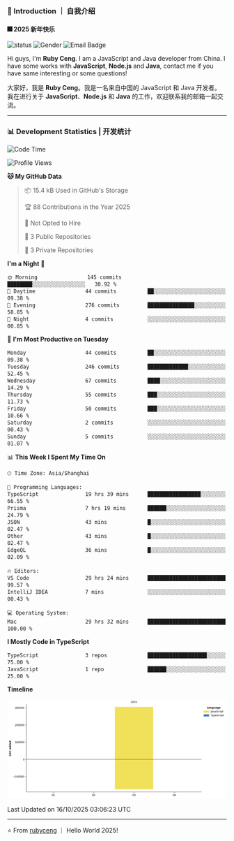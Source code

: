### 👋 Introduction ｜ 自我介绍

#### 🎆 2025 新年快乐

![status](https://img.shields.io/badge/status-up-brightgreen)  ![Gender](https://img.shields.io/badge/gender-%F0%9F%A4%B5-lightgrey)  ![Email Badge](https://img.shields.io/badge/Email-rubyceng0326@gmail.com-blue?style=flat-square&logo=gmail&logoColor=white)

Hi guys, I'm **Ruby Ceng**. I am a JavaScript and Java developer from China.
I have some works with **JavaScript**, **Node.js** and **Java**, contact me if you have same interesting or some questions!

大家好，我是 **Ruby Ceng**。我是一名来自中国的 JavaScript 和 Java 开发者。
我在进行关于 **JavaScript**、**Node.js** 和 **Java** 的工作，欢迎联系我的邮箱一起交流。

---

### 📊 Development Statistics | 开发统计

<!--START_SECTION:waka-->
![Code Time](http://img.shields.io/badge/Code%20Time-526%20hrs%2045%20mins-blue)

![Profile Views](http://img.shields.io/badge/Profile%20Views-0-blue)

**🐱 My GitHub Data** 

> 📦 15.4 kB Used in GitHub's Storage 
 > 
> 🏆 88 Contributions in the Year 2025
 > 
> 🚫 Not Opted to Hire
 > 
> 📜 3 Public Repositories 
 > 
> 🔑 3 Private Repositories 
 > 
**I'm a Night 🦉** 

```text
🌞 Morning                145 commits         ████████░░░░░░░░░░░░░░░░░   30.92 % 
🌆 Daytime                44 commits          ██░░░░░░░░░░░░░░░░░░░░░░░   09.38 % 
🌃 Evening                276 commits         ███████████████░░░░░░░░░░   58.85 % 
🌙 Night                  4 commits           ░░░░░░░░░░░░░░░░░░░░░░░░░   00.85 % 
```
📅 **I'm Most Productive on Tuesday** 

```text
Monday                   44 commits          ██░░░░░░░░░░░░░░░░░░░░░░░   09.38 % 
Tuesday                  246 commits         █████████████░░░░░░░░░░░░   52.45 % 
Wednesday                67 commits          ████░░░░░░░░░░░░░░░░░░░░░   14.29 % 
Thursday                 55 commits          ███░░░░░░░░░░░░░░░░░░░░░░   11.73 % 
Friday                   50 commits          ███░░░░░░░░░░░░░░░░░░░░░░   10.66 % 
Saturday                 2 commits           ░░░░░░░░░░░░░░░░░░░░░░░░░   00.43 % 
Sunday                   5 commits           ░░░░░░░░░░░░░░░░░░░░░░░░░   01.07 % 
```


📊 **This Week I Spent My Time On** 

```text
🕑︎ Time Zone: Asia/Shanghai

💬 Programming Languages: 
TypeScript               19 hrs 39 mins      █████████████████░░░░░░░░   66.55 % 
Prisma                   7 hrs 19 mins       ██████░░░░░░░░░░░░░░░░░░░   24.79 % 
JSON                     43 mins             █░░░░░░░░░░░░░░░░░░░░░░░░   02.47 % 
Other                    43 mins             █░░░░░░░░░░░░░░░░░░░░░░░░   02.47 % 
EdgeQL                   36 mins             █░░░░░░░░░░░░░░░░░░░░░░░░   02.09 % 

🔥 Editors: 
VS Code                  29 hrs 24 mins      █████████████████████████   99.57 % 
IntelliJ IDEA            7 mins              ░░░░░░░░░░░░░░░░░░░░░░░░░   00.43 % 

💻 Operating System: 
Mac                      29 hrs 32 mins      █████████████████████████   100.00 % 
```

**I Mostly Code in TypeScript** 

```text
TypeScript               3 repos             ███████████████████░░░░░░   75.00 % 
JavaScript               1 repo              ██████░░░░░░░░░░░░░░░░░░░   25.00 % 
```



**Timeline**

![Lines of Code chart](https://raw.githubusercontent.com/rubyceng/rubyceng/main/assets/bar_graph.png)


 Last Updated on 16/10/2025 03:06:23 UTC
<!--END_SECTION:waka-->

---

⭐️ From [rubyceng](https://github.com/rubyceng) ｜ Hello World 2025!
